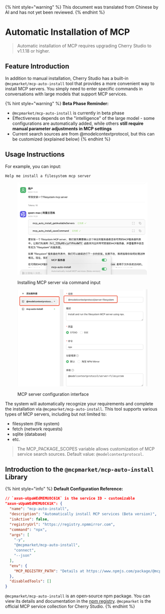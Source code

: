 
{% hint style="warning" %}
This document was translated from Chinese by AI and has not yet been reviewed.
{% endhint %}

# Automatic Installation of MCP

> Automatic installation of MCP requires upgrading Cherry Studio to v1.1.18 or higher.

## Feature Introduction

In addition to manual installation, Cherry Studio has a built-in `@mcpmarket/mcp-auto-install` tool that provides a more convenient way to install MCP servers. You simply need to enter specific commands in conversations with large models that support MCP services.

{% hint style="warning" %}
**Beta Phase Reminder:**
* `@mcpmarket/mcp-auto-install` is currently in beta phase
* Effectiveness depends on the "intelligence" of the large model - some configurations are automatically added, while others **still require manual parameter adjustments in MCP settings**
* Current search sources are from @modelcontextprotocol, but this can be customized (explained below)
{% endhint %}

## Usage Instructions

For example, you can input:

```
Help me install a filesystem mcp server
```

<figure><img src="../../.gitbook/assets/mcp-auto-install_shot1.png" alt=""><figcaption><p>Installing MCP server via command input</p></figcaption></figure>

<figure><img src="../../.gitbook/assets/mcp-auto-install_shot2.png" alt=""><figcaption><p>MCP server configuration interface</p></figcaption></figure>

The system will automatically recognize your requirements and complete the installation via `@mcpmarket/mcp-auto-install`. This tool supports various types of MCP servers, including but not limited to:

* filesystem (file system)
* fetch (network requests)
* sqlite (database)
* etc.

> The MCP_PACKAGE_SCOPES variable allows customization of MCP service search sources. Default value: `@modelcontextprotocol`.

## Introduction to the `@mcpmarket/mcp-auto-install` Library

{% hint style="info" %}
**Default Configuration Reference:**

```json
// `axun-uUpaWEdMEMU8C61K` is the service ID - customizable
"axun-uUpaWEdMEMU8C61K": {
  "name": "mcp-auto-install",
  "description": "Automatically install MCP services (Beta version)",
  "isActive": false,
  "registryUrl": "https://registry.npmmirror.com",
  "command": "npx",
  "args": [
    "-y",
    "@mcpmarket/mcp-auto-install",
    "connect",
    "--json"
  ],
  "env": {
    "MCP_REGISTRY_PATH": "Details at https://www.npmjs.com/package/@mcpmarket/mcp-auto-install"
  },
  "disabledTools": []
}
```

`@mcpmarket/mcp-auto-install` is an open-source npm package. You can view its details and documentation in the [npm registry](https://www.npmjs.com/package/@mcpmarket/mcp-auto-install). `@mcpmarket` is the official MCP service collection for Cherry Studio.
{% endhint %}